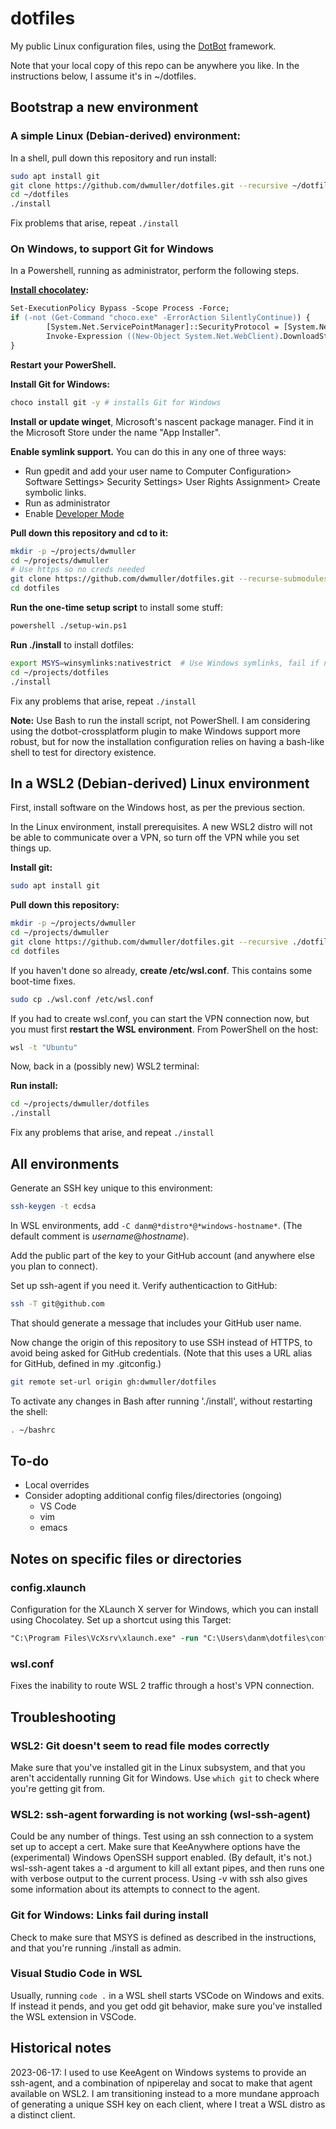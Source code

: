 # dotfiles

My public Linux configuration files, using the
[DotBot](https://github.com/anishathalye/dotbot) framework.

Note that your local copy of this repo can be anywhere you like. In the
instructions below, I assume it's in ~/dotfiles. 

## Bootstrap  a new environment

### A simple Linux (Debian-derived) environment:

In a shell, pull down this repository and run install:

```bash
sudo apt install git
git clone https://github.com/dwmuller/dotfiles.git --recursive ~/dotfiles # Use https so no creds needed yet.
cd ~/dotfiles
./install
```

Fix problems that arise, repeat `./install`

### On Windows, to support Git for Windows

In a Powershell, running as administrator, perform the following steps.

**[Install chocolatey](https://chocolatey.org/install):**

```ps
Set-ExecutionPolicy Bypass -Scope Process -Force;
if (-not (Get-Command "choco.exe" -ErrorAction SilentlyContinue)) {
        [System.Net.ServicePointManager]::SecurityProtocol = [System.Net.ServicePointManager]::SecurityProtocol -bor 3072;
        Invoke-Expression ((New-Object System.Net.WebClient).DownloadString('https://community.chocolatey.org/install.ps1'))
}
```

**Restart your PowerShell.**

**Install Git for Windows:**

```bash
choco install git -y # installs Git for Windows
```

**Install or update winget**, Microsoft's nascent package manager. Find it in the Microsoft Store under the name "App Installer".

**Enable symlink support.** You can do this in any one of three ways:

- Run gpedit and add your user name to Computer Configuration> Software Settings> Security Settings> User Rights Assignment> Create symbolic links.
- Run as administrator
- Enable [Developer Mode](https://blogs.windows.com/windowsdeveloper/2016/12/02/symlinks-windows-10/)

**Pull down this repository and cd to it:**

```bash
mkdir -p ~/projects/dwmuller
cd ~/projects/dwmuller
# Use https so no creds needed
git clone https://github.com/dwmuller/dotfiles.git --recurse-submodules ./dotfiles  
cd dotfiles
```

**Run the one-time setup script** to install some stuff:

```bash
powershell ./setup-win.ps1
```

**Run ./install** to install dotfiles:
  
```bash
export MSYS=winsymlinks:nativestrict  # Use Windows symlinks, fail if not available
cd ~/projects/dotfiles
./install
```

Fix any problems that arise, repeat `./install`

**Note:** Use Bash to run the install script, not PowerShell. I am considering
using the dotbot-crossplatform plugin to make Windows support more robust, but
for now the installation configuration relies on having a bash-like shell to
test for directory existence.

## In a WSL2 (Debian-derived) Linux environment 

First, install software on the Windows host, as per the previous section.

In the Linux environment, install prerequisites. A new WSL2 distro will not be
able to communicate over a VPN, so turn off the VPN while you set things up.

**Install git:**

```bash
sudo apt install git
```

**Pull down this repository:**

```bash
mkdir -p ~/projects/dwmuller
cd ~/projects/dwmuller
git clone https://github.com/dwmuller/dotfiles.git --recursive ./dotfiles  # Use https so no creds needed yet.
cd dotfiles
```

If you haven't done so already, **create /etc/wsl.conf**. This contains some boot-time fixes.

```bash
sudo cp ./wsl.conf /etc/wsl.conf
```

If you had to create wsl.conf, you can start the VPN connection now, but you
must first **restart the WSL environment**. From PowerShell on the host:

```bash
wsl -t "Ubuntu"
```

Now, back in a (possibly new) WSL2 terminal:

**Run install:**

```bash
cd ~/projects/dwmuller/dotfiles
./install
```

Fix any problems that arise, and repeat `./install`

## All environments

Generate an SSH key unique to this environment:

```bash
ssh-keygen -t ecdsa
```

In WSL environments, add ``-C danm@*distro*@*windows-hostname*``. (The default comment
is *username*@*hostname*).

Add the public part of the key to your GitHub account (and anywhere else you plan
to connect).

Set up ssh-agent if you need it. Verify authenticaction to GitHub:

```bash
ssh -T git@github.com
```

That should generate a message that includes your GitHub user name.

Now change the origin of this repository to
use SSH instead of HTTPS, to avoid being asked for GitHub credentials. (Note
that this uses a URL alias for GitHub, defined in my .gitconfig.)

```bash
git remote set-url origin gh:dwmuller/dotfiles
```

To activate any changes in Bash after running './install', without restarting
the shell:

```bash
. ~/bashrc
```

## To-do

- Local overrides
- Consider adopting additional config files/directories (ongoing)
  - VS Code
  - vim
  - emacs

## Notes on specific files or directories

### config.xlaunch

Configuration for the XLaunch X server for Windows, which you can install using
Chocolatey. Set up a shortcut using this Target:

```ps
"C:\Program Files\VcXsrv\xlaunch.exe" -run "C:\Users\danm\dotfiles\config.xlaunch"
```

### wsl.conf

Fixes the inability to route WSL 2 traffic through a host's VPN connection.

## Troubleshooting

### WSL2: Git doesn't seem to read file modes correctly

Make sure that you've installed git in the Linux subsystem, and that you aren't
accidentally running Git for Windows. Use `which git` to check where you're
getting git from. 

### WSL2: ssh-agent forwarding is not working (wsl-ssh-agent)

Could be any number of things. Test using an ssh connection to a system set up
to accept a cert. Make sure that KeeAnywhere options have the (experimental)
Windows OpenSSH support enabled. (By default, it's not.) wsl-ssh-agent takes a
-d argument to kill all extant pipes, and then runs one with verbose output to
the current process. Using -v with ssh also gives some information about its
attempts to connect to the agent.

### Git for Windows: Links fail during install

Check to make sure that MSYS is defined as described in the instructions, and
that you're running ./install as admin.

### Visual Studio Code in WSL

Usually, running ``code .`` in a WSL shell starts VSCode on Windows and exits.
If instead it pends, and you get odd git behavior, make sure you've installed the
WSL extension in VSCode.

## Historical notes

2023-06-17: I used to use KeeAgent on Windows systems to provide an ssh-agent, and a
combination of npiperelay and socat to make that agent available on WSL2.
I am transitioning instead to a more mundane approach of generating a
unique SSH key on each client, where I treat a WSL distro as a distinct client.
